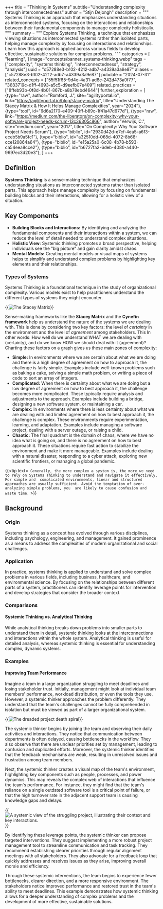 +++
title = "Thinking in Systems"
subtitle="Understanding complexity through interconnectedness"
author = "Stijn Dejongh"
description = """
Systems Thinking is an approach that emphasizes understanding situations as interconnected systems, 
focusing on the interactions and relationships between their fundamental components to manage complexity holistically.
"""
summary = """
Explore Systems Thinking, a technique that emphasizes viewing situations as interconnected systems rather than isolated parts,
 helping manage complexity by focusing on interactions and relationships. Learn how this approach is applied across various fields 
 to develop effective, sustainable solutions for complex problems.
"""
categories = [
    "learning",
]
image="concepts/banner_systems-thinking.webp"
tags = ["complexity", "systems thinking", "interconnectedness", "strategy", "analysis"]
uuid = "c57288e3-b102-4212-adb7-a4339a3a9e87"
aliases = ["c57288e3-b102-4212-adb7-a4339a3a9e87"]
pubdate = "2024-07-31"
related_concepts = ["55f51f65-9d4e-4a31-ad8c-242d473a0f77", "3683719c-d1ff-4693-a5c5-d9eefb07e409"]
related_practices = ["8ffeb93b-0f8d-4b01-867b-a8b78ebd4644"]
further_exploration = [
  {type="raw", author="Romford, J.", site="agilityportal.io", link="https://agilityportal.io/blog/stacey-matrix", title="Understanding The Stacey Matrix & How It Helps Manage Complexities", year="2024"},
  {type="tool", id="6d6a2170-e409-40ff-b89c-1f41a47d677d"},
  {type="raw", link="https://medium.com/the-liberators/on-complexity-why-your-software-project-needs-scrum-13c36305c866", author="Verwijs, C.", site="medium.com", year="2017", title="On Complexity: Why Your Software Project Needs Scrum"},
  {type="biblio", id="2930d42d-e7cf-4ea5-a6f3-eceb5b9a5fc1"}, 
  {type="biblio", id="a32510dd-068d-4072-8b68-cce120864a64"}, 
  {type="biblio", id="e15a25a0-6c08-4b78-b593-ca54eea8cce2"}, 
  {type="biblio", id="b6727fa2-6deb-4080-a440-9697ec3d20e3"}, 
]
+++

## Definition

**Systems Thinking** is a sense-making technique that emphasizes understanding situations as interconnected systems rather than isolated parts.
This approach helps manage complexity by focusing on fundamental building blocks and their interactions, allowing for a holistic view of a
situation.

## Key Components

* **Building Blocks and Interactions:** By identifying and analyzing the fundamental components and their interactions within a system, we can
  reduce the level of detail needed to understand complex situations.
* **Holistic View:** Systemic thinking promotes a broad perspective, helping individuals see the "big picture" and gain clarity amidst chaos.
* **Mental Models:** Creating mental models or visual maps of systems helps to simplify and understand complex problems by highlighting key
  elements and their relationships.

### Types of Systems

Systems Thinking is a foundational technique in the study of organizational complexity. Various models exist to help practitioners understand the
different types of systems they might encounter.

{{<image src="/images/concepts/stacey-matrix_base.png"
alt="The Stacey Matrix "
caption="Domains of complexity, image by Ralph Douglas Stacey"
size="35%"
float="right" >}}

Sense-making frameworks like the **Stacey Matrix** and the **Cynefin framework** help us understand the nature of the systems we are dealing with.
This is done by considering two key factors: the level of _certainty_ in the environment and the level of _agreement_ among stakeholders. This 
In other words: How well do we understand WHAT we are dealing with (certainty), and do we know HOW we should deal with it (agreement)?
Charting these factors on a graph gives us these main zones of complexity:

* **Simple:** In environments where we are certain about what we are doing and there is a high degree of agreement on how to approach it, the
  challenge is fairly simple. Examples include well-known problems such as baking a cake, solving a simple math problem, or writing a piece of code
  to sort an array of integers.
* **Complicated:** When there is certainty about what we are doing but a low degree of agreement on how to best approach it, the challenge becomes
  more complicated. These typically require analysis and adjustments to the approach. Examples include building a bridge, designing a new software
  system, or maintaining a car.
* **Complex:** In environments where there is less certainty about what we are dealing with and limited agreement on how to best approach it, the
  challenge is complex. These environments require experimentation, learning, and adaptation. Examples include managing a software project, dealing
  with a server outage, or raising a child.
* **Chaotic:** The final quadrant is the domain of chaos, where we have no idea what is going on, and there is no agreement on how to best approach
  it. These situations require fast action to stabilize the environment and make it more manageable. Examples include dealing with a natural
  disaster, responding to a cyber attack, exploring new scientific frontiers, or managing a global pandemic.

{{<tip text=`
Generally, the more complex a system is, the more we need to rely on Systems Thinking to understand and navigate it effectively. For simple and 
complicated environments, linear and structured approaches are usually sufficient. Avoid the temptation of over-analyzing simple problems, you 
are likely to cause confusion and waste time.` >}}

## Background

### Origin

Systems thinking as a concept has evolved through various disciplines, including psychology, engineering, and management. It gained prominence as a
means to address the complexities of modern organizational and social challenges.

### Application

In practice, systems thinking is applied to understand and solve complex problems in various fields, including business, healthcare, and
environmental science. By focusing on the relationships between different parts of a system, practitioners can identify leverage points for
intervention and develop strategies that consider the broader context.

### Comparisons

#### Systemic Thinking vs. Analytical Thinking

While analytical thinking breaks down problems into smaller parts to understand them in detail, systemic thinking looks at the interconnections and
interactions within the whole system. Analytical thinking is useful for detailed analysis, whereas systemic thinking is essential for understanding
complex, dynamic systems.

### Examples

#### Improving Team Performance

Imagine a team in a large organization struggling to meet deadlines and losing stakeholder trust. Initially, management might look at individual
team members' performance, workload distribution, or even the tools they use. However, a systemic thinker approaches the problem differently. They
understand that the team's challenges cannot be fully comprehended in isolation but must be viewed as part of a larger organizational system.

{{<image src="/images/concepts/project_death_spiral.png"
  alt="The dreaded project death spiral"
  float="right"
  size="35%" >}}

The systemic thinker begins by joining the team and observing their daily activities and interactions. They notice that communication between
departments is often delayed, causing bottlenecks in the workflow. They also observe that there are unclear priorities set by management, leading to
confusion and duplicated efforts. Moreover, the systemic thinker identifies that the feedback mechanisms are weak, resulting in unresolved issues
and frustration among team members.

Next, the systemic thinker creates a visual map of the team's environment, highlighting key components such as people, processes, and power
dynamics. This map reveals the complex web of interactions that influence the team's performance. For instance, they might find that the team's
reliance on a single outdated software tool is a critical point of failure, or that the high turnover rate in the adjacent support team is causing
knowledge gaps and delays.

{{<image src="/images/concepts/project_death_spiral_context.png"
  alt="A systemic view of the struggling project, illustrating their context and key interactions."
  size="65%" >}}

By identifying these leverage points, the systemic thinker can propose targeted interventions. They suggest implementing a more robust project
management tool to streamline communication and task tracking. They recommend establishing clearer priorities through regular alignment meetings
with all stakeholders. They also advocate for a feedback loop that quickly addresses and resolves issues as they arise, improving overall morale and
efficiency.

Through these systemic interventions, the team begins to experience fewer bottlenecks, clearer direction, and a more responsive environment. The
stakeholders notice improved performance and restored trust in the team's ability to meet deadlines. This example demonstrates how systemic thinking
allows for a deeper understanding of complex problems and the development of more effective, sustainable solutions.


